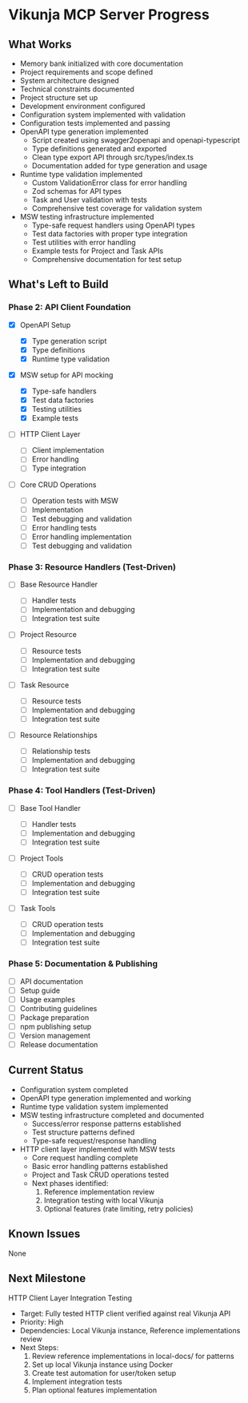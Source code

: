 # Vikunja MCP Server Progress

## What Works

- Memory bank initialized with core documentation
- Project requirements and scope defined
- System architecture designed
- Technical constraints documented
- Project structure set up
- Development environment configured
- Configuration system implemented with validation
- Configuration tests implemented and passing
- OpenAPI type generation implemented
  - Script created using swagger2openapi and openapi-typescript
  - Type definitions generated and exported
  - Clean type export API through src/types/index.ts
  - Documentation added for type generation and usage
- Runtime type validation implemented
  - Custom ValidationError class for error handling
  - Zod schemas for API types
  - Task and User validation with tests
  - Comprehensive test coverage for validation system
- MSW testing infrastructure implemented
  - Type-safe request handlers using OpenAPI types
  - Test data factories with proper type integration
  - Test utilities with error handling
  - Example tests for Project and Task APIs
  - Comprehensive documentation for test setup

## What's Left to Build

### Phase 2: API Client Foundation

- [x] OpenAPI Setup

  - [x] Type generation script
  - [x] Type definitions
  - [x] Runtime type validation

- [x] MSW setup for API mocking

  - [x] Type-safe handlers
  - [x] Test data factories
  - [x] Testing utilities
  - [x] Example tests

- [ ] HTTP Client Layer

  - [ ] Client implementation
  - [ ] Error handling
  - [ ] Type integration

- [ ] Core CRUD Operations
  - [ ] Operation tests with MSW
  - [ ] Implementation
  - [ ] Test debugging and validation
  - [ ] Error handling tests
  - [ ] Error handling implementation
  - [ ] Test debugging and validation

### Phase 3: Resource Handlers (Test-Driven)

- [ ] Base Resource Handler

  - [ ] Handler tests
  - [ ] Implementation and debugging
  - [ ] Integration test suite

- [ ] Project Resource

  - [ ] Resource tests
  - [ ] Implementation and debugging
  - [ ] Integration test suite

- [ ] Task Resource

  - [ ] Resource tests
  - [ ] Implementation and debugging
  - [ ] Integration test suite

- [ ] Resource Relationships
  - [ ] Relationship tests
  - [ ] Implementation and debugging
  - [ ] Integration test suite

### Phase 4: Tool Handlers (Test-Driven)

- [ ] Base Tool Handler

  - [ ] Handler tests
  - [ ] Implementation and debugging
  - [ ] Integration test suite

- [ ] Project Tools

  - [ ] CRUD operation tests
  - [ ] Implementation and debugging
  - [ ] Integration test suite

- [ ] Task Tools
  - [ ] CRUD operation tests
  - [ ] Implementation and debugging
  - [ ] Integration test suite

### Phase 5: Documentation & Publishing

- [ ] API documentation
- [ ] Setup guide
- [ ] Usage examples
- [ ] Contributing guidelines
- [ ] Package preparation
- [ ] npm publishing setup
- [ ] Version management
- [ ] Release documentation

## Current Status

- Configuration system completed
- OpenAPI type generation implemented and working
- Runtime type validation system implemented
- MSW testing infrastructure completed and documented
  - Success/error response patterns established
  - Test structure patterns defined
  - Type-safe request/response handling
- HTTP client layer implemented with MSW tests
  - Core request handling complete
  - Basic error handling patterns established
  - Project and Task CRUD operations tested
  - Next phases identified:
    1. Reference implementation review
    2. Integration testing with local Vikunja
    3. Optional features (rate limiting, retry policies)

## Known Issues

None

## Next Milestone

HTTP Client Layer Integration Testing

- Target: Fully tested HTTP client verified against real Vikunja API
- Priority: High
- Dependencies: Local Vikunja instance, Reference implementations review
- Next Steps:
  1. Review reference implementations in local-docs/ for patterns
  2. Set up local Vikunja instance using Docker
  3. Create test automation for user/token setup
  4. Implement integration tests
  5. Plan optional features implementation
